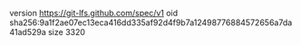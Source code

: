 version https://git-lfs.github.com/spec/v1
oid sha256:9a1f2ae07ec13eca416dd335af92d4f9b7a12498776884572656a7da41ad529a
size 3320
